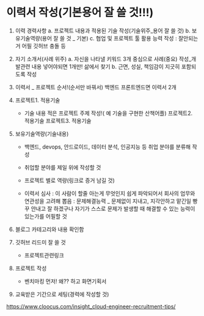 # 이력서 작성(기본용어 잘 쓸 것!!!)
1. 이력 경력사항
    a. 프로젝트 내용과 적용된 기술 작성(기술위주_용어 잘 쓸 것)
    b. 보유기술역량(용어 잘 쓸 것 _ 기본)
    c. 협업 및 프로젝트 툴 활용 능력 작성 : 잘안되는거 어필 깃허브 충돌 등

2. 자기 소개서(사례 위주)
   a. 자신을 나타낼 키워드 3개 중심으로 사례(중요) 작성_개발관련 내용 넣어야되면 1개만! 삶에서 찾기
   b. 근면, 성실, 책임감이 지긋히 포함되도록 작성

3. 이력서 _ 프로젝트 순서!(순서만 바꿔서) 백엔드 프론트엔드면 이력서 2개
   
4. 프로젝트1. 적용기술
   - 기술 내용 적은 프로젝트 주제 작성!( 예 기술을 구현한 산책어플)
   프로젝트2. 적용기술
   프로젝트3. 적용기술

5. 보유기술역량(기술내용)
   - 백엔드, devops, 안드로이드, 데이터 분석, 인공지능 등 취업 분야를 분류해 작성
   - 취업할 분야를 제일 위에 작성할 것
   - 프로젝트 별로 역량(링크로 증거 남길 것)

   - 이력서 심사
     : 이 사람이 할줄 아는게 무엇인지 쉽게 파악되어서 회사의 업무와 연관성을 고려해 뽑음
     : 문제해결능력 _ 문제없이 지내고, 지각안하고 맡긴일 빵꾸 안내고 잘 하겠구나
       자기가 스스로 문제가 발생할 때 해결할 수 있는 능력이 있는가를 어필할 것

6. 블로그 카테고리와 내용 확인함
   
7. 깃허브 리드미 잘 쓸 것
   - 프로젝트관련링크
   
8. 프로젝트 작성
   - 벤치마킹 먼저! 왜?? 하고 화면기획서 

9. 교육받은 기간으로 세팅(경력에 작성할 것)

https://www.cloocus.com/insight_cloud-engineer-recruitment-tips/

